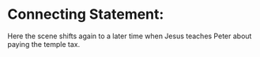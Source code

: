# Connecting Statement:

Here the scene shifts again to a later time when Jesus teaches Peter about paying the temple tax.